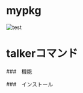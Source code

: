 # mypkg

![test](https://github.com/ahaya8810/mypkg/actions/workflows/test.yml)


# talkerコマンド

###　機能


###　インストール

